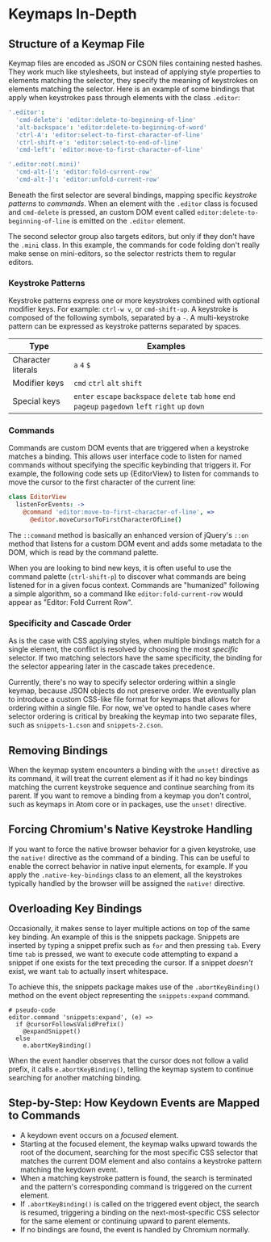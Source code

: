 # Keymaps In-Depth

## Structure of a Keymap File

Keymap files are encoded as JSON or CSON files containing nested hashes. They
work much like stylesheets, but instead of applying style properties to elements
matching the selector, they specify the meaning of keystrokes on elements
matching the selector. Here is an example of some bindings that apply when
keystrokes pass through elements with the class `.editor`:

```coffee
'.editor':
  'cmd-delete': 'editor:delete-to-beginning-of-line'
  'alt-backspace': 'editor:delete-to-beginning-of-word'
  'ctrl-A': 'editor:select-to-first-character-of-line'
  'ctrl-shift-e': 'editor:select-to-end-of-line'
  'cmd-left': 'editor:move-to-first-character-of-line'

'.editor:not(.mini)'
  'cmd-alt-[': 'editor:fold-current-row'
  'cmd-alt-]': 'editor:unfold-current-row'
```

Beneath the first selector are several bindings, mapping specific *keystroke
patterns* to *commands*. When an element with the `.editor` class is focused and
`cmd-delete` is pressed, an custom DOM event called
`editor:delete-to-beginning-of-line` is emitted on the `.editor` element.

The second selector group also targets editors, but only if they don't have the
`.mini` class. In this example, the commands for code folding don't really make
sense on mini-editors, so the selector restricts them to regular editors.

### Keystroke Patterns

Keystroke patterns express one or more keystrokes combined with optional
modifier keys. For example: `ctrl-w v`, or `cmd-shift-up`. A keystroke is
composed of the following symbols, separated by a `-`. A multi-keystroke pattern
can be expressed as keystroke patterns separated by spaces.


| Type                | Examples
| --------------------|----------------------------
| Character literals  | `a` `4` `$`
| Modifier keys       | `cmd` `ctrl` `alt` `shift`
| Special keys        | `enter` `escape` `backspace` `delete` `tab` `home` `end` `pageup` `pagedown` `left` `right` `up` `down`

### Commands

Commands are custom DOM events that are triggered when a keystroke matches a
binding. This allows user interface code to listen for named commands without
specifying the specific keybinding that triggers it. For example, the following
code sets up {EditorView} to listen for commands to move the cursor to the first
character of the current line:

```coffee
class EditorView
  listenForEvents: ->
    @command 'editor:move-to-first-character-of-line', =>
      @editor.moveCursorToFirstCharacterOfLine()
```

The `::command` method is basically an enhanced version of jQuery's `::on`
method that listens for a custom DOM event and adds some metadata to the DOM,
which is read by the command palette.

When you are looking to bind new keys, it is often useful to use the command
palette (`ctrl-shift-p`) to discover what commands are being listened for in a
given focus context. Commands are "humanized" following a simple algorithm, so a
command like `editor:fold-current-row` would appear as "Editor: Fold Current
Row".

### Specificity and Cascade Order

As is the case with CSS applying styles, when multiple bindings match for a
single element, the conflict is resolved by choosing the most *specific*
selector. If two matching selectors have the same specificity, the binding
for the selector appearing later in the cascade takes precedence.

Currently, there's no way to specify selector ordering within a single keymap,
because JSON objects do not preserve order. We eventually plan to introduce a
custom CSS-like file format for keymaps that allows for ordering within a single
file. For now, we've opted to handle cases where selector ordering is critical
by breaking the keymap into two separate files, such as `snippets-1.cson` and
`snippets-2.cson`.

## Removing Bindings

When the keymap system encounters a binding with the `unset!` directive as its
command, it will treat the current element as if it had no key bindings matching
the current keystroke sequence and continue searching from its parent. If you
want to remove a binding from a keymap you don't control, such as keymaps in
Atom core or in packages, use the `unset!` directive.

## Forcing Chromium's Native Keystroke Handling

If you want to force the native browser behavior for a given keystroke, use the
`native!` directive as the command of a binding. This can be useful to enable
the correct behavior in native input elements, for example. If you apply the
`.native-key-bindings` class to an element, all the keystrokes typically handled
by the browser will be assigned the `native!` directive.

## Overloading Key Bindings

Occasionally, it makes sense to layer multiple actions on top of the same key
binding. An example of this is the snippets package. Snippets are inserted by
typing a snippet prefix such as `for` and then pressing `tab`. Every time `tab`
is pressed, we want to execute code attempting to expand a snippet if one exists
for the text preceding the cursor. If a snippet *doesn't* exist, we want `tab`
to actually insert whitespace.

To achieve this, the snippets package makes use of the `.abortKeyBinding()`
method on the event object representing the `snippets:expand` command.

```coffee-script
# pseudo-code
editor.command 'snippets:expand', (e) =>
  if @cursorFollowsValidPrefix()
    @expandSnippet()
  else
    e.abortKeyBinding()
```

When the event handler observes that the cursor does not follow a valid prefix,
it calls `e.abortKeyBinding()`, telling the keymap system to continue searching
for another matching binding.

## Step-by-Step: How Keydown Events are Mapped to Commands

* A keydown event occurs on a *focused* element.
* Starting at the focused element, the keymap walks upward towards the root of
  the document, searching for the most specific CSS selector that matches the
  current DOM element and also contains a keystroke pattern matching the keydown
  event.
* When a matching keystroke pattern is found, the search is terminated and the
  pattern's corresponding command is triggered on the current element.
* If `.abortKeyBinding()` is called on the triggered event object, the search
  is resumed, triggering a binding on the next-most-specific CSS selector for
  the same element or continuing upward to parent elements.
* If no bindings are found, the event is handled by Chromium normally.
